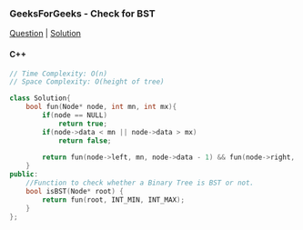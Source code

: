 ### GeeksForGeeks - Check for BST

[Question](https://practice.geeksforgeeks.org/problems/check-for-bst/1/)
| [Solution](https://practice.geeksforgeeks.org/viewSol.php?subId=fe7d8e35358663d4933f40f444d85b4d&pid=700149&user=amanguptarkg6)

#### C++
```c++
// Time Complexity: O(n)
// Space Complexity: O(height of tree)

class Solution{
    bool fun(Node* node, int mn, int mx){
        if(node == NULL)
            return true;
        if(node->data < mn || node->data > mx)
            return false;
        
        return fun(node->left, mn, node->data - 1) && fun(node->right, node->data + 1, mx);
    }
public:
    //Function to check whether a Binary Tree is BST or not.
    bool isBST(Node* root) {
        return fun(root, INT_MIN, INT_MAX);
    }
};
```